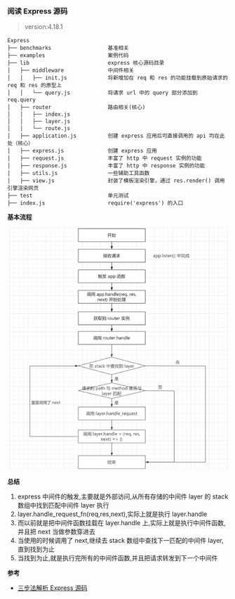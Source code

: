 ### 阅读 Express 源码

> version:4.18.1

```
Express
├── benchmarks                  基准相关
├── examples                    案例代码
├── lib                         express 核心源码目录
│   ├── middleware              中间件相关
│   │   ├── init.js             将新增加在 req 和 res 的功能挂载到原始请求的 req 和 res 的原型上
│   │   └── query.js            将请求 url 中的 query 部分添加到 req.query
│   ├── router                  路由相关(核心)
│   │   ├── index.js            
│   │   ├── layer.js            
│   │   └── route.js            
│   ├── application.js          创建 express 应用后可直接调用的 api 均在此处（核心）
│   ├── express.js              创建 express 应用
│   ├── request.js              丰富了 http 中 request 实例的功能
│   ├── response.js             丰富了 http 中 response 实例的功能
│   ├── utils.js                一些辅助工具函数
│   ├── view.js                 封装了模板渲染引擎，通过 res.render() 调用引擎渲染网页
├── test                        单元测试
├── index.js                    require('express') 的入口
```

**基本流程**

![image-20220518011332709](./img/Snipaste_2022-05-18_01-17-13.png)

**总结**

1. express 中间件的触发,主要就是外部访问,从所有存储的中间件 layer 的 stack 数组中找到匹配中间件 layer 执行
2. layer.handle_request_fn(req,res,next),实际上就是执行 layer.handle
3. 而以前就是把中间件函数挂载在 layer.handle 上,实际上就是执行中间件函数,并且把 next 当做参数穿进去
4. 当使用的时候调用了 next,继续去 stack 数组中查找下一匹配的中间件 layer,直到找到为止
5. 当找到为止,就是执行完所有的中间件函数,并且把请求转发到下一个中间件

**参考**

- [三步法解析 Express 源码](https://juejin.cn/post/6884575671721394189)
